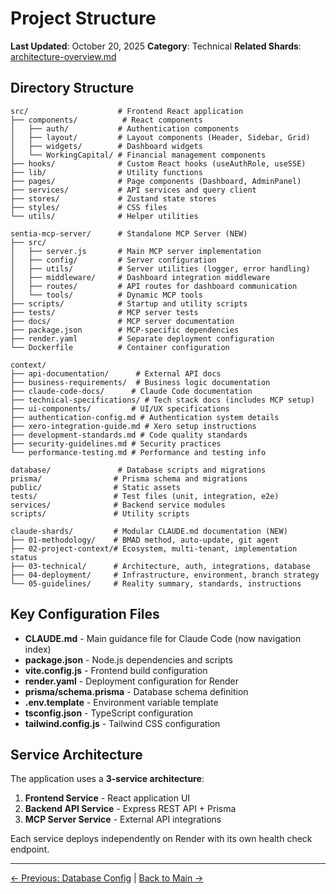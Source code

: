 # Project Structure

**Last Updated**: October 20, 2025
**Category**: Technical
**Related Shards**: [architecture-overview.md](./architecture-overview.md)

## Directory Structure

```
src/                    # Frontend React application
├── components/          # React components
│   ├── auth/           # Authentication components
│   ├── layout/         # Layout components (Header, Sidebar, Grid)
│   ├── widgets/        # Dashboard widgets
│   └── WorkingCapital/ # Financial management components
├── hooks/              # Custom React hooks (useAuthRole, useSSE)
├── lib/                # Utility functions
├── pages/              # Page components (Dashboard, AdminPanel)
├── services/           # API services and query client
├── stores/             # Zustand state stores
├── styles/             # CSS files
└── utils/              # Helper utilities

sentia-mcp-server/      # Standalone MCP Server (NEW)
├── src/
│   ├── server.js       # Main MCP server implementation
│   ├── config/         # Server configuration
│   ├── utils/          # Server utilities (logger, error handling)
│   ├── middleware/     # Dashboard integration middleware
│   ├── routes/         # API routes for dashboard communication
│   └── tools/          # Dynamic MCP tools
├── scripts/            # Startup and utility scripts
├── tests/              # MCP server tests
├── docs/               # MCP server documentation
├── package.json        # MCP-specific dependencies
├── render.yaml         # Separate deployment configuration
└── Dockerfile          # Container configuration

context/
├── api-documentation/      # External API docs
├── business-requirements/  # Business logic documentation
├── claude-code-docs/      # Claude Code documentation
├── technical-specifications/ # Tech stack docs (includes MCP setup)
├── ui-components/         # UI/UX specifications
├── authentication-config.md # Authentication system details
├── xero-integration-guide.md # Xero setup instructions
├── development-standards.md # Code quality standards
├── security-guidelines.md # Security practices
└── performance-testing.md # Performance and testing info

database/               # Database scripts and migrations
prisma/                # Prisma schema and migrations
public/                # Static assets
tests/                 # Test files (unit, integration, e2e)
services/              # Backend service modules
scripts/               # Utility scripts

claude-shards/         # Modular CLAUDE.md documentation (NEW)
├── 01-methodology/    # BMAD method, auto-update, git agent
├── 02-project-context/# Ecosystem, multi-tenant, implementation status
├── 03-technical/      # Architecture, auth, integrations, database
├── 04-deployment/     # Infrastructure, environment, branch strategy
└── 05-guidelines/     # Reality summary, standards, instructions
```

## Key Configuration Files

- **CLAUDE.md** - Main guidance file for Claude Code (now navigation index)
- **package.json** - Node.js dependencies and scripts
- **vite.config.js** - Frontend build configuration
- **render.yaml** - Deployment configuration for Render
- **prisma/schema.prisma** - Database schema definition
- **.env.template** - Environment variable template
- **tsconfig.json** - TypeScript configuration
- **tailwind.config.js** - Tailwind CSS configuration

## Service Architecture

The application uses a **3-service architecture**:

1. **Frontend Service** - React application UI
2. **Backend API Service** - Express REST API + Prisma
3. **MCP Server Service** - External API integrations

Each service deploys independently on Render with its own health check endpoint.

---

[← Previous: Database Config](./database-config.md) | [Back to Main →](../../CLAUDE.md)